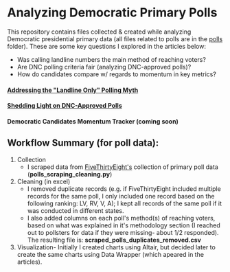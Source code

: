 # Analyzing Democratic Primary Polls

This repository contains files collected & created while analyzing Democratic presidential primary data (all files related to polls are in the [polls](https://github.com/hassenmorad/Democratic-Primaries/tree/master/Polls) folder). These are some key questions I explored in the articles below: 
- Was calling landline numbers the main method of reaching voters?
- Are DNC polling criteria fair (analyzing DNC-approved polls)?
- How do candidates compare w/ regards to momentum in key metrics?

#### [Addressing the "Landline Only" Polling Myth](https://medium.com/@hassen.morad/addressing-the-landline-only-polling-myth-473dbb6d46bd?source=friends_link&sk=b4f11605e33fff99f8d1b93cf0ec27ea)
#### [Shedding Light on DNC-Approved Polls](https://medium.com/@hassen.morad/shedding-light-on-dnc-approved-polls-773947e464e3)
#### Democratic Candidates Momentum Tracker (coming soon)

## Workflow Summary (for poll data):
1. Collection
    - I scraped data from [FiveThirtyEight's](https://projects.fivethirtyeight.com/2020-primaries/democratic/) collection of primary poll data (**polls_scraping_cleaning.py**)
2. Cleaning (in excel)
    - I removed duplicate records (e.g. if FiveThirtyEight included multiple records for the same poll, I only included one record based on the following ranking: LV, RV, V, A); I kept all records of the same poll if it was conducted in different states. 
    - I also added columns on each poll's method(s) of reaching voters, based on what was explained in it's methodology section (I reached out to pollsters for data if they were missing- about 1/2 responded). The resulting file is: **scraped_polls_duplicates_removed.csv**
3. Visualization- Initially I created charts using Altair, but decided later to create the same charts using Data Wrapper (which apeared in the articles).
